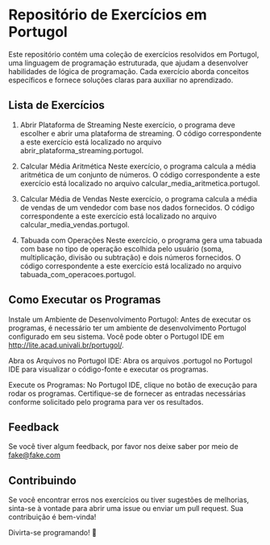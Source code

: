 
# Repositório de Exercícios em Portugol

Este repositório contém uma coleção de exercícios resolvidos em Portugol, uma linguagem de programação estruturada, que ajudam a desenvolver habilidades de lógica de programação. Cada exercício aborda conceitos específicos e fornece soluções claras para auxiliar no aprendizado.



## Lista de Exercícios

1. Abrir Plataforma de Streaming
Neste exercício, o programa deve escolher e abrir uma plataforma de streaming. O código correspondente a este exercício está localizado no arquivo abrir_plataforma_streaming.portugol.

2. Calcular Média Aritmética
Neste exercício, o programa calcula a média aritmética de um conjunto de números. O código correspondente a este exercício está localizado no arquivo calcular_media_aritmetica.portugol.

3. Calcular Média de Vendas
Neste exercício, o programa calcula a média de vendas de um vendedor com base nos dados fornecidos. O código correspondente a este exercício está localizado no arquivo calcular_media_vendas.portugol.

4. Tabuada com Operações
Neste exercício, o programa gera uma tabuada com base no tipo de operação escolhida pelo usuário (soma, multiplicação, divisão ou subtração) e dois números fornecidos. O código correspondente a este exercício está localizado no arquivo tabuada_com_operacoes.portugol.

## Como Executar os Programas

Instale um Ambiente de Desenvolvimento Portugol:
Antes de executar os programas, é necessário ter um ambiente de desenvolvimento Portugol configurado em seu sistema. Você pode obter o Portugol IDE em http://lite.acad.univali.br/portugol/.

Abra os Arquivos no Portugol IDE:
Abra os arquivos .portugol no Portugol IDE para visualizar o código-fonte e executar os programas.

Execute os Programas:
No Portugol IDE, clique no botão de execução para rodar os programas. Certifique-se de fornecer as entradas necessárias conforme solicitado pelo programa para ver os resultados.
    
## Feedback

Se você tiver algum feedback, por favor nos deixe saber por meio de fake@fake.com


## Contribuindo

Se você encontrar erros nos exercícios ou tiver sugestões de melhorias, sinta-se à vontade para abrir uma issue ou enviar um pull request. Sua contribuição é bem-vinda!

Divirta-se programando! 🚀

